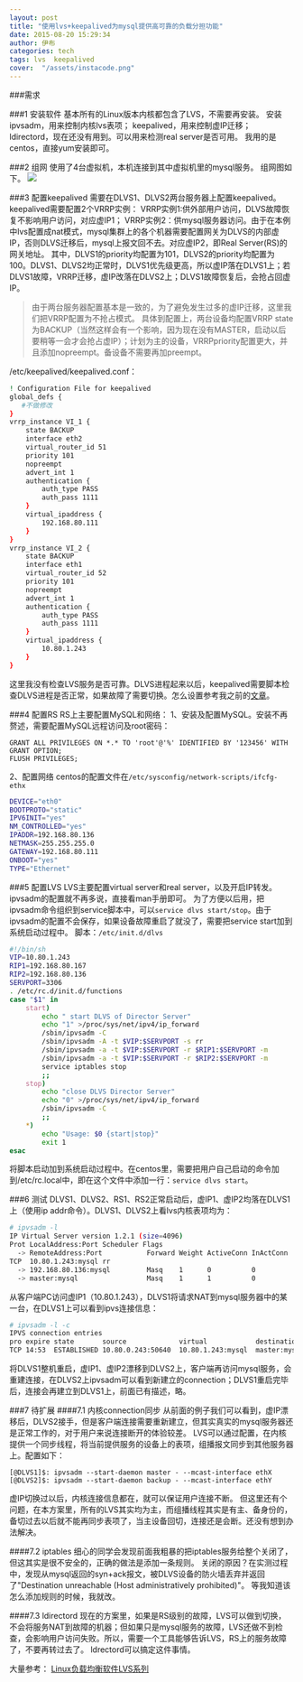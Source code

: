 ```yaml
---
layout: post
title: "使用lvs+keepalived为mysql提供高可靠的负载分担功能"
date: 2015-08-20 15:29:34
author: 伊布
categories: tech
tags: lvs  keepalived
cover:  "/assets/instacode.png"
---
```



###需求


###1 安装软件
基本所有的Linux版本内核都包含了LVS，不需要再安装。
安装ipvsadm，用来控制内核lvs表项；
keepalived，用来控制虚IP迁移；
ldirectord，现在还没有用到。可以用来检测real server是否可用。
我用的是centos，直接yum安装即可。

###2 组网
使用了4台虚拟机，本机连接到其中虚拟机里的mysql服务。
组网图如下。
![](http://7xir15.com1.z0.glb.clouddn.com/SLB_LVS.png)

###3 配置keepalived
需要在DLVS1、DLVS2两台服务器上配置keepalived。keepalived需要配置2个VRRP实例：
VRRP实例1:供外部用户访问，DLVS故障恢复不影响用户访问，对应虚IP1；
VRRP实例2：供mysql服务器访问。由于在本例中lvs配置成nat模式，mysql集群上的各个机器需要配置网关为DLVS的内部虚IP，否则DLVS迁移后，mysql上报文回不去。对应虚IP2，即Real Server(RS)的网关地址。
其中，DLVS1的priority均配置为101，DLVS2的priority均配置为100。DLVS1、DLVS2均正常时，DLVS1优先级更高，所以虚IP落在DLVS1上；若DLVS1故障，VRRP迁移，虚IP改落在DLVS2上；DLVS1故障恢复后，会抢占回虚IP。

> 由于两台服务器配置基本是一致的，为了避免发生过多的虚IP迁移，这里我们把VRRP配置为不抢占模式。
> 具体到配置上，两台设备均配置VRRP state为BACKUP（当然这样会有一个影响，因为现在没有MASTER，启动以后要稍等一会才会抢占虚IP）；计划为主的设备，VRRPpriority配置更大，并且添加nopreempt。备设备不需要再加preempt。

/etc/keepalived/keepalived.conf：

```bash
! Configuration File for keepalived
global_defs {
   #不做修改
}
vrrp_instance VI_1 {
    state BACKUP
    interface eth2
    virtual_router_id 51
    priority 101
    nopreempt
    advert_int 1
    authentication {
        auth_type PASS
        auth_pass 1111
    }
    virtual_ipaddress {
        192.168.80.111
    }
}
vrrp_instance VI_2 {
    state BACKUP
    interface eth1
    virtual_router_id 52
    priority 101
    nopreempt
    advert_int 1
    authentication {
        auth_type PASS
        auth_pass 1111
    }
    virtual_ipaddress {
        10.80.1.243
    }
}
```

这里我没有检查LVS服务是否可靠。DLVS进程起来以后，keepalived需要脚本检查DLVS进程是否正常，如果故障了需要切换。怎么设置参考我之前的[文章](http://www.datastart.cn/2015/07/02/nginx-keepalived/)。

###4 配置RS
RS上主要配置MySQL和网络：
1、安装及配置MySQL。安装不再赘述，需要配置MySQL远程访问及root密码：

```
GRANT ALL PRIVILEGES ON *.* TO 'root'@'%' IDENTIFIED BY '123456' WITH GRANT OPTION;
FLUSH PRIVILEGES;
```

2、配置网络
centos的配置文件在`/etc/sysconfig/network-scripts/ifcfg-ethx`

```bash
DEVICE="eth0"
BOOTPROTO="static"
IPV6INIT="yes"
NM_CONTROLLED="yes"
IPADDR=192.168.80.136
NETMASK=255.255.255.0
GATEWAY=192.168.80.111
ONBOOT="yes"
TYPE="Ethernet"
```

###5 配置LVS
LVS主要配置virtual server和real server，以及开启IP转发。
ipvsadm的配置就不再多说，直接看man手册即可。
为了方便以后用，把ipvsadm命令组织到service脚本中，可以`service dlvs start/stop`。由于ipvsadm的配置不会保存，如果设备故障重启了就没了，需要把service start加到系统启动过程中。
脚本：`/etc/init.d/dlvs`

```bash
#!/bin/sh
VIP=10.80.1.243
RIP1=192.168.80.167
RIP2=192.168.80.136
SERVPORT=3306
. /etc/rc.d/init.d/functions
case "$1" in
    start)
        echo " start DLVS of Director Server"
        echo "1" >/proc/sys/net/ipv4/ip_forward
        /sbin/ipvsadm -C
        /sbin/ipvsadm -A -t $VIP:$SERVPORT -s rr
        /sbin/ipvsadm -a -t $VIP:$SERVPORT -r $RIP1:$SERVPORT -m
        /sbin/ipvsadm -a -t $VIP:$SERVPORT -r $RIP2:$SERVPORT -m
        service iptables stop
        ;;
    stop)
        echo "close DLVS Director Server"
        echo "0" >/proc/sys/net/ipv4/ip_forward
        /sbin/ipvsadm -C
        ;;
    *)
        echo "Usage: $0 {start|stop}"
        exit 1
esac
```

将脚本启动加到系统启动过程中。在centos里，需要把用户自己启动的命令加到/etc/rc.local中，即在这个文件中添加一行：`service dlvs start`。

###6 测试
DLVS1、DLVS2、RS1、RS2正常启动后，虚IP1、虚IP2均落在DLVS1上（使用ip addr命令）。DLVS1、DLVS2上看lvs内核表项均为：

```bash
# ipvsadm -l
IP Virtual Server version 1.2.1 (size=4096)
Prot LocalAddress:Port Scheduler Flags
  -> RemoteAddress:Port           Forward Weight ActiveConn InActConn
TCP  10.80.1.243:mysql rr
  -> 192.168.80.136:mysql         Masq    1      0          0
  -> master:mysql                 Masq    1      1          0
```

从客户端PC访问虚IP1（10.80.1.243），DLVS1将请求NAT到mysql服务器中的某一台，在DLVS1上可以看到ipvs连接信息：

```bash
# ipvsadm -l -c
IPVS connection entries
pro expire state       source             virtual            destination
TCP 14:53  ESTABLISHED 10.80.0.243:50640  10.80.1.243:mysql  master:mysql
```

将DLVS1整机重启，虚IP1、虚IP2漂移到DLVS2上，客户端再访问mysql服务，会重建连接，在DLVS2上ipvsadm可以看到新建立的connection；DLVS1重启完毕后，连接会再建立到DLVS1上，前面已有描述，略。

###7 待扩展
####7.1 内核connection同步
从前面的例子我们可以看到，虚IP漂移后，DLVS2接手，但是客户端连接需要重新建立，但其实真实的mysql服务器还是正常工作的，对于用户来说连接断开的体验较差。
LVS可以通过配置，在内核提供一个同步线程，将当前提供服务的设备上的表项，组播报文同步到其他服务器上。配置如下：

```
[@DLVS1]$: ipvsadm --start-daemon master - --mcast-interface ethX
[@DLVS2]$: ipvsadm --start-daemon backup - --mcast-interface ethY
```

虚IP切换过以后，内核连接信息都在，就可以保证用户连接不断。
但这里还有个问题，在本方案里，所有的LVS其实均为主，而组播线程其实是有主、备身份的，备切过去以后就不能再同步表项了，当主设备回切，连接还是会断。还没有想到办法解决。

####7.2 iptables
细心的同学会发现前面我粗暴的把iptables服务给整个关闭了，但这其实是很不安全的，正确的做法是添加一条规则。
关闭的原因？在实测过程中，发现从mysql返回的syn+ack报文，被DLVS设备的防火墙丢弃并返回了"Destination unreachable (Host administratively prohibited)"。
等我知道该怎么添加规则的时候，我就改。

####7.3 ldirectord
现在的方案里，如果是RS级别的故障，LVS可以做到切换，不会将服务NAT到故障的机器；但如果只是mysql服务的故障，LVS还做不到检查，会影响用户访问失败。所以，需要一个工具能够告诉LVS，RS上的服务故障了，不要再转过去了。
ldrectord可以搞定这件事情。


大量参考：
[Linux负载均衡软件LVS系列](http://ixdba.blog.51cto.com/2895551/552947)







